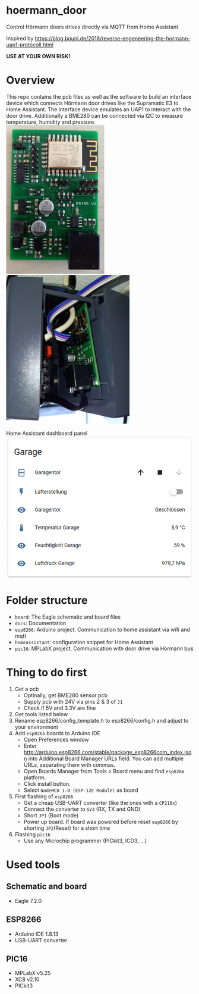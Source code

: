 # hoermann_door
Control Hörmann doors drives directly via MQTT from Home Assistant

Inspired by https://blog.bouni.de/2018/reverse-engeneering-the-hormann-uap1-protocoll.html

**USE AT YOUR OWN RISK!**

# Overview

This repo contains the pcb files as well as the software to build an interface device which connects Hörmann door drives like the Supramatic E3 to Home Assistant. The interface device emulates an UAP1 to interact with the door drive. Additionally a BME280 can be connected via I2C to measure temperature, humidity and pressure.
![pcb1](docs/pcb1.png?raw=true "pcb1") ![pcb2](docs/pcb2.png?raw=true "pcb2")

Home Assistant dashboard panel
![doorpanel](docs/doorpanel.png?raw=true "doorpanel")

# Folder structure

* `board`: The Eagle schematic and board files
* `docs`: Documentation
* `esp8266`: Arduino project. Communication to home assistant via wifi and mqtt
* `homeassistant`: configuration snippet for Home Assistant
* `pic16`: MPLabX project. Communication with door drive via Hörmann bus

# Thing to do first

1. Get a pcb
    * Optinally, get BME280 sensor pcb
    * Supply pcb with 24V via pins 2 & 3 of `J1`
    * Check if 5V and 3.3V are fine
1. Get tools listed below
1. Rename esp8266/config_template.h to esp8266/config.h and adjust to your environment
1. Add `esp8266` boards to Arduino IDE
    * Open Preferences window
    * Enter http://arduino.esp8266.com/stable/package_esp8266com_index.json into Additional Board Manager URLs field. You can add multiple URLs, separating them with commas.
    * Open Boards Manager from Tools > Board menu and find `esp8266` platform.
    * Click install button.
    * Select `NodeMCU 1.0 (ESP-12E Module)` as board
1. First flashing of `esp8266`
    * Get a cheap USB-UART converter (like the ones with a `CP210x`)
    * Connect the converter to `SV3` (RX, TX and GND)
    * Short `JP1` (Boot mode)
    * Power up board. If board was powered before reset `esp8266` by shorting `JP2`(Reset) for a short time
1. Flashing `pic16`
    * Use any Microchip programmer (PICkit3, ICD3, ...)

# Used tools

## Schematic and board
* Eagle 7.2.0

## ESP8266
* Arduino IDE 1.8.13
* USB-UART converter

## PIC16
* MPLabX v5.25
* XC8 v2.10
* PICkit3



